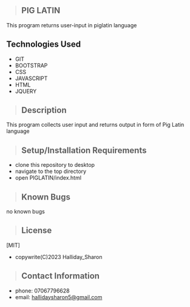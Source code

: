 >## PIG LATIN

This program returns user-input in piglatin language

## Technologies Used

* GIT
* BOOTSTRAP
* CSS
* JAVASCRIPT
* HTML
* JQUERY


>## Description

This program collects user input and returns output in form of Pig Latin language

>## Setup/Installation Requirements
* clone this repository to desktop
* navigate to the top directory
* open PIGLATIN/index.html

>## Known Bugs
no known bugs


>## License

[MIT]
* copywrite(C)2023 Halliday_Sharon

>## Contact Information
* phone: 07067796628
* email: hallidaysharon5@gmail.com